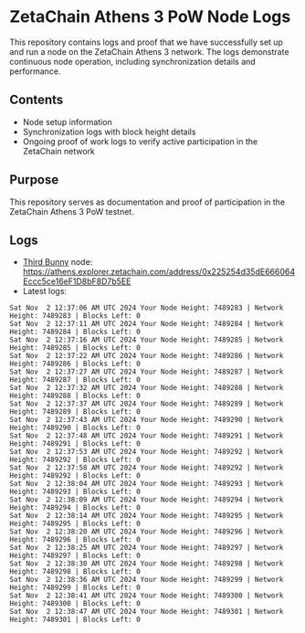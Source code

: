 # ZetaChain Athens 3 PoW Node Logs
This repository contains logs and proof that we have successfully set up and run a node on the ZetaChain Athens 3 network. The logs demonstrate continuous node operation, including synchronization details and performance.

## Contents
- Node setup information
- Synchronization logs with block height details
- Ongoing proof of work logs to verify active participation in the ZetaChain network

## Purpose
This repository serves as documentation and proof of participation in the ZetaChain Athens 3 PoW testnet.

## Logs

- [Third Bunny](https://thirdbunny.xyz/) node: https://athens.explorer.zetachain.com/address/0x225254d35dE666064Eccc5ce16eF1D8bF8D7b5EE
- Latest logs:
```
Sat Nov  2 12:37:06 AM UTC 2024 Your Node Height: 7489283 | Network Height: 7489283 | Blocks Left: 0
Sat Nov  2 12:37:11 AM UTC 2024 Your Node Height: 7489284 | Network Height: 7489284 | Blocks Left: 0
Sat Nov  2 12:37:16 AM UTC 2024 Your Node Height: 7489285 | Network Height: 7489285 | Blocks Left: 0
Sat Nov  2 12:37:22 AM UTC 2024 Your Node Height: 7489286 | Network Height: 7489286 | Blocks Left: 0
Sat Nov  2 12:37:27 AM UTC 2024 Your Node Height: 7489287 | Network Height: 7489287 | Blocks Left: 0
Sat Nov  2 12:37:32 AM UTC 2024 Your Node Height: 7489288 | Network Height: 7489288 | Blocks Left: 0
Sat Nov  2 12:37:37 AM UTC 2024 Your Node Height: 7489289 | Network Height: 7489289 | Blocks Left: 0
Sat Nov  2 12:37:43 AM UTC 2024 Your Node Height: 7489290 | Network Height: 7489290 | Blocks Left: 0
Sat Nov  2 12:37:48 AM UTC 2024 Your Node Height: 7489291 | Network Height: 7489291 | Blocks Left: 0
Sat Nov  2 12:37:53 AM UTC 2024 Your Node Height: 7489292 | Network Height: 7489292 | Blocks Left: 0
Sat Nov  2 12:37:58 AM UTC 2024 Your Node Height: 7489292 | Network Height: 7489292 | Blocks Left: 0
Sat Nov  2 12:38:04 AM UTC 2024 Your Node Height: 7489293 | Network Height: 7489293 | Blocks Left: 0
Sat Nov  2 12:38:09 AM UTC 2024 Your Node Height: 7489294 | Network Height: 7489294 | Blocks Left: 0
Sat Nov  2 12:38:14 AM UTC 2024 Your Node Height: 7489295 | Network Height: 7489295 | Blocks Left: 0
Sat Nov  2 12:38:20 AM UTC 2024 Your Node Height: 7489296 | Network Height: 7489296 | Blocks Left: 0
Sat Nov  2 12:38:25 AM UTC 2024 Your Node Height: 7489297 | Network Height: 7489297 | Blocks Left: 0
Sat Nov  2 12:38:30 AM UTC 2024 Your Node Height: 7489298 | Network Height: 7489298 | Blocks Left: 0
Sat Nov  2 12:38:36 AM UTC 2024 Your Node Height: 7489299 | Network Height: 7489299 | Blocks Left: 0
Sat Nov  2 12:38:41 AM UTC 2024 Your Node Height: 7489300 | Network Height: 7489300 | Blocks Left: 0
Sat Nov  2 12:38:47 AM UTC 2024 Your Node Height: 7489301 | Network Height: 7489301 | Blocks Left: 0
```
